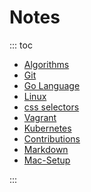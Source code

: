 # Notes

::: toc
* [Algorithms](algorithms/index.md)
* [Git](git.md)
* [Go Language](golang/index.md)
* [Linux](linux/index.md)
* [css selectors](css_selectors.md)
* [Vagrant](vagrant.md)
* [Kubernetes](kubernetes/index.md)
* [Contributions](contributions.md)
* [Markdown](markdown.md)
* [Mac-Setup](mac-setup/index.md)

:::



